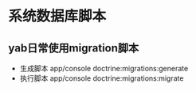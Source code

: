 # 系统数据库脚本
## yab日常使用migration脚本
   * 生成脚本 app/console doctrine:migrations:generate 
   * 执行脚本 app/console doctrine:migrations:migrate 
